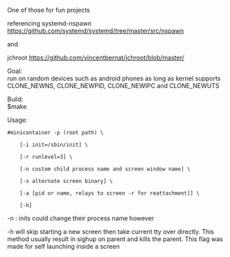 One of those for fun projects

referencing systemd-nspawn https://github.com/systemd/systemd/tree/master/src/nspawn

and

jchroot https://github.com/vincentbernat/jchroot/blob/master/

Goal: \
run on random devices such as android phones as long as kernel supports CLONE_NEWNS, CLONE_NEWPID, CLONE_NEWIPC and CLONE_NEWUTS

Build:\
$make

Usage: 

	#minicontainer -p (root path) \

		[-i init=/sbin/init] \
	
		[-r runlevel=3] \
	
		[-n custom child process name and screen window name] \
	
		[-s alternate screen binary] \
	
		[-a [pid or name, relays to screen -r for reattachment]] \
		
		[-h]

-n : inits could change their process name however
	
-h will skip starting a new screen then take current tty over directly. This method usually result in sighup on parent and kills the parent. This flag was made for self launching inside a screen 
